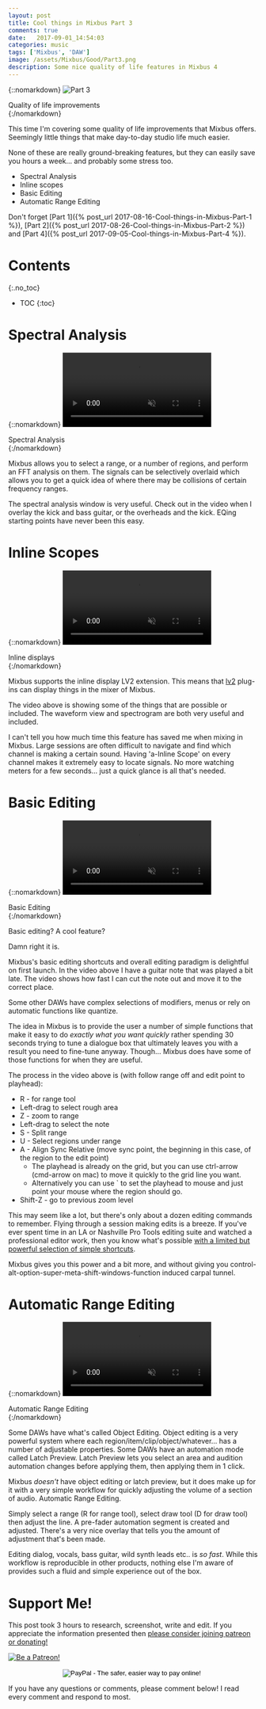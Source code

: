 ```yaml
---
layout: post
title: Cool things in Mixbus Part 3
comments: true
date:   2017-09-01_14:54:03 
categories: music
tags: ['Mixbus', 'DAW']
image: /assets/Mixbus/Good/Part3.png
description: Some nice quality of life features in Mixbus 4
---
```


{::nomarkdown}
  <img src="/assets/Mixbus/Good/Part3.png" alt="Part 3">
  <div class="image-caption">Quality of life improvements</div>
{:/nomarkdown}

This time I'm covering some quality of life improvements that Mixbus offers. Seemingly little things that make day-to-day studio life much easier.

None of these are really ground-breaking features, but they can easily save you hours a week... and probably some stress too.

* Spectral Analysis
* Inline scopes
* Basic Editing
* Automatic Range Editing

Don't forget [Part 1]({% post_url 2017-08-16-Cool-things-in-Mixbus-Part-1 %}), [Part 2]({% post_url 2017-08-26-Cool-things-in-Mixbus-Part-2 %}) and [Part 4]({% post_url 2017-09-05-Cool-things-in-Mixbus-Part-4 %}).

<!--more-->

# Contents
{:.no_toc}
* TOC
{:toc}

# Spectral Analysis

{::nomarkdown}
  <video autoplay loop muted class="gifvid">
    <source src="/assets/Mixbus/Good/SpectralAnalysis.mp4" type="video/mp4">
    Your browser does not support the video tag.
  </video>
  <div class="video-caption">Spectral Analysis</div>
{:/nomarkdown}

Mixbus allows you to select a range, or a number of regions, and perform an FFT analysis on them. The signals can be selectively overlaid which allows you to get a quick idea of where there may be collisions of certain frequency ranges.

The spectral analysis window is very useful. Check out in the video when I overlay the kick and bass guitar, or the overheads and the kick. EQing starting points have never been this easy.

# Inline Scopes

{::nomarkdown}
  <video autoplay loop muted class="gifvid">
    <source src="/assets/Mixbus/Good/InlineScopes.mp4" type="video/mp4">
    Your browser does not support the video tag.
  </video>
  <div class="video-caption">Inline displays</div>
{:/nomarkdown}

Mixbus supports the inline display LV2 extension. This means that [lv2](http://lv2plug.in) plug-ins can display things in the mixer of Mixbus.

The video above is showing some of the things that are possible or included. The waveform view and spectrogram are both very useful and included. 

I can't tell you how much time this feature has saved me when mixing in Mixbus. Large sessions are often difficult to navigate and find which channel is making a certain sound. Having 'a-Inline Scope' on every channel makes it extremely easy to locate signals. No more watching meters for a few seconds... just a quick glance is all that's needed.

# Basic Editing

{::nomarkdown}
  <video autoplay loop muted class="gifvid">
    <source src="/assets/Mixbus/Good/BasicEditing.mp4" type="video/mp4">
    Your browser does not support the video tag.
  </video>
  <div class="video-caption">Basic Editing</div>
{:/nomarkdown}

Basic editing? A cool feature?

Damn right it is.

Mixbus's basic editing shortcuts and overall editing paradigm is delightful on first launch. In the video above I have a guitar note that was played a bit late. The video shows how fast I can cut the note out and move it to the correct place.

Some other DAWs have complex selections of modifiers, menus or rely on automatic functions like quantize.

The idea in Mixbus is to provide the user a number of simple functions that make it easy to do _exactly what you want quickly_ rather spending 30 seconds trying to tune a dialogue box that ultimately leaves you with a result you need to fine-tune anyway. Though... Mixbus does have some of those functions for when they are useful.

The process in the video above is (with follow range off and edit point to playhead):

* R - for range tool
* Left-drag to select rough area
* Z - zoom to range
* Left-drag to select the note
* S - Split range
* U - Select regions under range
* A - Align Sync Relative (move sync point, the beginning in this case, of the region to the edit point)
    * The playhead is already on the grid, but you can use ctrl-arrow (cmd-arrow on mac) to move it quickly to the grid line you want.
    * Alternatively you can use ` to set the playhead to mouse and just point your mouse where the region should go.
* Shift-Z - go to previous zoom level

This may seem like a lot, but there's only about a dozen editing commands to remember. Flying through a session making edits is a breeze. If you've ever spent time in an LA or Nashville Pro Tools editing suite and watched a professional editor work, then you know what's possible [with a limited but powerful selection of simple shortcuts](https://www.soundonsound.com/techniques/using-pro-tools-keyboard-commands-focus).

Mixbus gives you this power and a bit more, and without giving you control-alt-option-super-meta-shift-windows-function induced carpal tunnel.

# Automatic Range Editing

{::nomarkdown}
  <video autoplay loop muted class="gifvid">
    <source src="/assets/Mixbus/Good/RangeEditing.mp4" type="video/mp4">
    Your browser does not support the video tag.
  </video>
  <div class="video-caption">Automatic Range Editing</div>
{:/nomarkdown}

Some DAWs have what's called Object Editing. Object editing is a very powerful system where each region/item/clip/object/whatever... has a number of adjustable properties. Some DAWs have an automation mode called Latch Preview. Latch Preview lets you select an area and audition automation changes before applying them, then applying them in 1 click.

Mixbus _doesn't_ have object editing or latch preview, but it does make up for it with a very simple workflow for quickly adjusting the volume of a section of audio. Automatic Range Editing.

Simply select a range (R for range tool), select draw tool (D for draw tool) then adjust the line. A pre-fader automation segment is created and adjusted. There's a very nice overlay that tells you the amount of adjustment that's been made.

Editing dialog, vocals, bass guitar, wild synth leads etc.. is _so fast_. While this workflow is reproducible in other products, nothing else I'm aware of provides such a fluid and simple experience out of the box.

# Support Me!

This post took 3 hours to research, screenshot, write and edit. If you appreciate the information presented then <a href="/DonateNow/">please consider joining patreon or donating!</a>

<a href="https://www.patreon.com/bePatron?u=7465992"> <img class="patreon-button" src="/assets/Patreon.png" alt="Be a Patreon!"></a>

<form style="text-align: center;" action="https://www.paypal.com/cgi-bin/webscr" method="post" target="_top">
<input type="hidden" name="cmd" value="_s-xclick">
<input type="hidden" name="hosted_button_id" value="BR247JAZBTUJJ">
<input type="image" src="https://www.paypalobjects.com/en_US/i/btn/btn_donateCC_LG.gif" border="0" name="submit" alt="PayPal - The safer, easier way to pay online!">
<img alt="" border="0" src="https://www.paypalobjects.com/en_US/i/scr/pixel.gif" width="1" height="1">
</form>

If you have any questions or comments, please comment below! I read every comment and respond to most.

